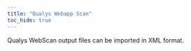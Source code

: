 ```yaml
---
title: "Qualys Webapp Scan"
toc_hide: true
---
```

Qualys WebScan output files can be imported in XML format.
